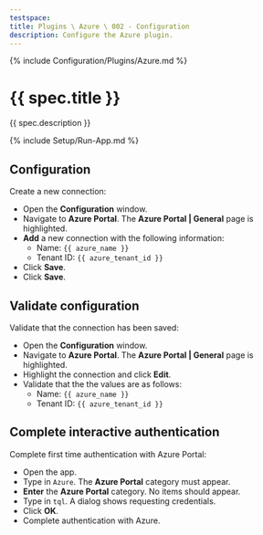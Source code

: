 ```yaml
---
testspace:
title: Plugins \ Azure \ 002 - Configuration
description: Configure the Azure plugin.
---
```


{% include Configuration/Plugins/Azure.md %}

# {{ spec.title }}

{{ spec.description }}

{% include Setup/Run-App.md %}

## Configuration

Create a new connection:

- Open the **Configuration** window.
- Navigate to **Azure Portal**. The **Azure Portal | General** page is highlighted.
- **Add** a new connection with the following information:
  - Name: `{{ azure_name }}`
  - Tenant ID: `{{ azure_tenant_id }}`
- Click **Save**.
- Click **Save**.

## Validate configuration

Validate that the connection has been saved:

- Open the **Configuration** window.
- Navigate to **Azure Portal**. The **Azure Portal | General** page is highlighted.
- Highlight the connection and click **Edit**.
- Validate that the the values are as follows:
  - Name: `{{ azure_name }}`
  - Tenant ID: `{{ azure_tenant_id }}`

## Complete interactive authentication

Complete first time authentication with Azure Portal:

- Open the app.
- Type in `Azure`. The **Azure Portal** category must appear.
- **Enter** the **Azure Portal** category. No items should appear.
- Type in `tql`. A dialog shows requesting credentials.
- Click **OK**.
- Complete authentication with Azure.

